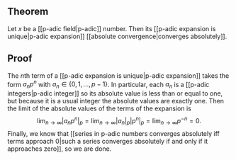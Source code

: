 ## Theorem
Let $x$ be a [[p-adic field|p-adic]] number. Then its [[p-adic expansion is unique|p-adic expansion]] [[absolute convergence|converges absolutely]].
## Proof
The $n$th term of a [[p-adic expansion is unique|p-adic expansion]] takes the form $a_np^n$ with $a_n\in\{0,1,\dots,p-1\}$. In particular, each $a_n$ is a [[p-adic integers|p-adic integer]] so its absolute value is less than or equal to one, but because it is a usual integer the absolute values are exactly one. Then the limit of the absolute values of the terms of the expansion is $$\lim_{n\to\infty}|a_n p^n|_p = \lim_{n\to\infty}|a_n|_p|p^n|_p = \lim_{n\to\infty} p^{-n} = 0.$$ Finally, we know that [[series in p-adic numbers converges absolutely iff terms approach 0|such a series converges absolutely if and only if it approaches zero]], so we are done.